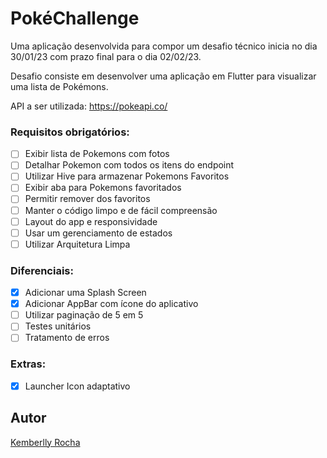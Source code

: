 
# PokéChallenge 

Uma aplicação desenvolvida para compor um desafio técnico inicia no dia 30/01/23 com prazo final para o dia 02/02/23.

Desafio consiste em desenvolver uma aplicação em Flutter para visualizar uma lista de Pokémons.

API a ser utilizada: https://pokeapi.co/





### Requisitos obrigatórios:

- [ ]  Exibir lista de Pokemons com fotos
- [ ]  Detalhar Pokemon com todos os itens do endpoint
- [ ]  Utilizar Hive para armazenar Pokemons Favoritos
- [ ]  Exibir aba para Pokemons favoritados
- [ ]  Permitir remover dos favoritos
- [ ]  Manter o código limpo e de fácil compreensão
- [ ]  Layout do app e responsividade
- [ ]  Usar um gerenciamento de estados
- [ ]  Utilizar Arquitetura Limpa

### Diferenciais:

- [x]  Adicionar uma Splash Screen
- [x]  Adicionar AppBar com ícone do aplicativo
- [ ]  Utilizar paginação de 5 em 5
- [ ]  Testes unitários
- [ ]  Tratamento de erros

### Extras:

- [x]  Launcher Icon adaptativo

## Autor

[Kemberlly Rocha](https://www.linkedin.com/in/kemberllyrochasilva/)

